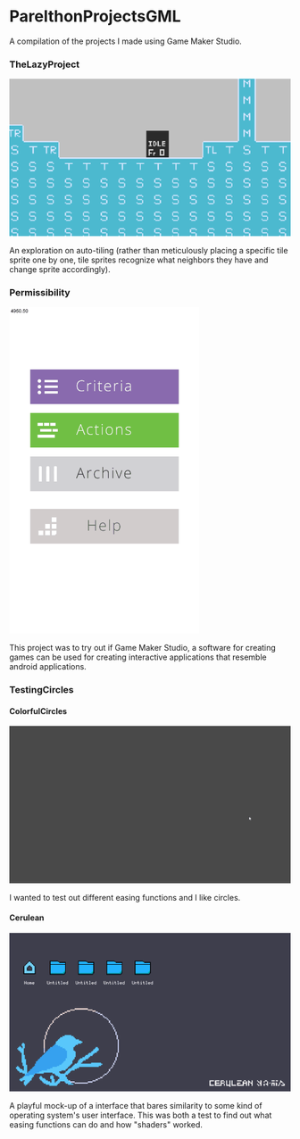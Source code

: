 # ParelthonProjectsGML
A compilation of the projects I made using Game Maker Studio.

### TheLazyProject
![Alt Text](https://github.com/lchsam/ParelthonProjectsGML/blob/master/misc/TheLazyProject.gif)

An exploration on auto-tiling (rather than meticulously placing a specific tile sprite one by one, tile sprites recognize what neighbors they have and change sprite accordingly).

### Permissibility
![Alt Text](https://github.com/lchsam/ParelthonProjectsGML/blob/master/misc/Permissibility.gif)

This project was to try out if Game Maker Studio, a software for creating games can be used for creating interactive applications that resemble android applications.

### TestingCircles
#### ColorfulCircles
![Alt Text](https://github.com/lchsam/ParelthonProjectsGML/blob/master/misc/TestingCirclesPt1.gif)

I wanted to test out different easing functions and I like circles.

#### Cerulean
![Alt Text](https://github.com/lchsam/ParelthonProjectsGML/blob/master/misc/TestingCirclesPt2.gif)

A playful mock-up of a interface that bares similarity to some kind of operating system's user interface. This was both a test to find out what easing functions can do and how "shaders" worked.
